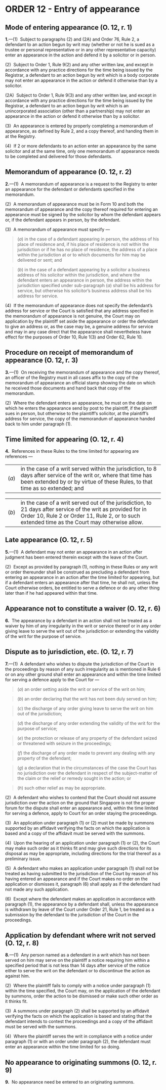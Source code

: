 # ORDER 12 - Entry of appearance

## Mode of entering appearance (O. 12, r. 1)

**1.**—(1)  Subject to paragraphs (2) and (2A) and Order 76, Rule 2, a defendant to an action begun by writ may (whether or not he is sued as a trustee or personal representative or in any other representative capacity) enter an appearance in the action and defend it by a solicitor or in person.



(2)  Subject to Order 1, Rule 9(2) and any other written law, and except in accordance with any practice directions for the time being issued by the Registrar, a defendant to an action begun by writ which is a body corporate may not enter an appearance in the action or defend it otherwise than by a solicitor.



(2A)  Subject to Order 1, Rule 9(3) and any other written law, and except in accordance with any practice directions for the time being issued by the Registrar, a defendant to an action begun by writ which is an unincorporated association (other than a partnership) may not enter an appearance in the action or defend it otherwise than by a solicitor.



(3)  An appearance is entered by properly completing a memorandum of appearance, as defined by Rule 2, and a copy thereof, and handing them in at the Registry.



(4)  If 2 or more defendants to an action enter an appearance by the same solicitor and at the same time, only one memorandum of appearance needs to be completed and delivered for those defendants.

## Memorandum of appearance (O. 12, r. 2)

**2.**—(1)  A memorandum of appearance is a request to the Registry to enter an appearance for the defendant or defendants specified in the memorandum.



(2)  A memorandum of appearance must be in Form 10 and both the memorandum of appearance and the copy thereof required for entering an appearance must be signed by the solicitor by whom the defendant appears or, if the defendant appears in person, by the defendant.



(3)  A memorandum of appearance must specify —

>(_a_) in the case of a defendant appearing in person, the address of his place of residence and, if his place of residence is not within the jurisdiction or if he has no place of residence, the address of a place within the jurisdiction at or to which documents for him may be delivered or sent; and

>(_b_) in the case of a defendant appearing by a solicitor a business address of his solicitor within the jurisdiction, and where the defendant enters an appearance in person, the address within the jurisdiction specified under sub-paragraph (_a_) shall be his address for service, but otherwise his solicitor’s business address shall be his address for service.



(4)  If the memorandum of appearance does not specify the defendant’s address for service or the Court is satisfied that any address specified in the memorandum of appearance is not genuine, the Court may on application by the plaintiff set aside the appearance or order the defendant to give an address or, as the case may be, a genuine address for service and may in any case direct that the appearance shall nevertheless have effect for the purposes of Order 10, Rule 1(3) and Order 62, Rule 10.

## Procedure on receipt of memorandum of appearance (O. 12, r. 3)

**3.**—(1)  On receiving the memorandum of appearance and the copy thereof, an officer of the Registry must in all cases affix to the copy of the memorandum of appearance an official stamp showing the date on which he received those documents and hand back that copy of the memorandum.



(2)  Where the defendant enters an appearance, he must on the date on which he enters the appearance send by post to the plaintiff, if the plaintiff sues in person, but otherwise to the plaintiff’s solicitor, at the plaintiff’s address for service, the copy of the memorandum of appearance handed back to him under paragraph (1).

## Time limited for appearing (O. 12, r. 4)

**4.**  References in these Rules to the time limited for appearing are references —

<table class="p1_1" style="font-size:13pt" width="100%"><tbody><tr><td class="p1No">(<em>a</em>)</td><td class="pTxt">in the case of a writ served within the jurisdiction, to 8 days after service of the writ or, where that time has been extended by or by virtue of these Rules, to that time as so extended; and</td></tr></tbody></table>

<table class="p1_1" style="font-size:13pt" width="100%"><tbody><tr><td class="p1No">(<em>b</em>)</td><td class="pTxt">in the case of a writ served out of the jurisdiction, to 21 days after service of the writ as provided for in Order&nbsp;10, Rule&nbsp;2 or Order&nbsp;11, Rule&nbsp;2, or to such extended time as the Court may otherwise allow.</td></tr></tbody></table>

## Late appearance (O. 12, r. 5)

**5.**—(1)  A defendant may not enter an appearance in an action after judgment has been entered therein except with the leave of the Court.



(2)  Except as provided by paragraph (1), nothing in these Rules or any writ or order thereunder shall be construed as precluding a defendant from entering an appearance in an action after the time limited for appearing, but if a defendant enters an appearance after that time, he shall not, unless the Court otherwise orders, be entitled to serve a defence or do any other thing later than if he had appeared within that time.

## Appearance not to constitute a waiver (O. 12, r. 6)

**6.**  The appearance by a defendant in an action shall not be treated as a waiver by him of any irregularity in the writ or service thereof or in any order giving leave to serve the writ out of the jurisdiction or extending the validity of the writ for the purpose of service.

## Dispute as to jurisdiction, etc. (O. 12, r. 7)

**7.**—(1)  A defendant who wishes to dispute the jurisdiction of the Court in the proceedings by reason of any such irregularity as is mentioned in Rule 6 or on any other ground shall enter an appearance and within the time limited for serving a defence apply to the Court for —

>(_a_) an order setting aside the writ or service of the writ on him;

>(_b_) an order declaring that the writ has not been duly served on him;

>(_c_) the discharge of any order giving leave to serve the writ on him out of the jurisdiction;

>(_d_) the discharge of any order extending the validity of the writ for the purpose of service;

>(_e_) the protection or release of any property of the defendant seized or threatened with seizure in the proceedings;

>(_f_) the discharge of any order made to prevent any dealing with any property of the defendant;

>(_g_) a declaration that in the circumstances of the case the Court has no jurisdiction over the defendant in respect of the subject-matter of the claim or the relief or remedy sought in the action; or

>(_h_) such other relief as may be appropriate.



(2)  A defendant who wishes to contend that the Court should not assume jurisdiction over the action on the ground that Singapore is not the proper forum for the dispute shall enter an appearance and, within the time limited for serving a defence, apply to Court for an order staying the proceedings.



(3)  An application under paragraph (1) or (2) must be made by summons supported by an affidavit verifying the facts on which the application is based and a copy of the affidavit must be served with the summons.



(4)  Upon the hearing of an application under paragraph (1) or (2), the Court may make such order as it thinks fit and may give such directions for its disposal as may be appropriate, including directions for the trial thereof as a preliminary issue.



(5)  A defendant who makes an application under paragraph (1) shall not be treated as having submitted to the jurisdiction of the Court by reason of his having entered an appearance and if the Court makes no order on the application or dismisses it, paragraph (6) shall apply as if the defendant had not made any such application.



(6)  Except where the defendant makes an application in accordance with paragraph (1), the appearance by a defendant shall, unless the appearance is withdrawn by leave of the Court under Order 21, Rule 1, be treated as a submission by the defendant to the jurisdiction of the Court in the proceedings.

## Application by defendant where writ not served (O. 12, r. 8)

**8.**—(1)  Any person named as a defendant in a writ which has not been served on him may serve on the plaintiff a notice requiring him within a specified period that is not less than 14 days after service of the notice either to serve the writ on the defendant or to discontinue the action as against him.



(2)  Where the plaintiff fails to comply with a notice under paragraph (1) within the time specified, the Court may, on the application of the defendant by summons, order the action to be dismissed or make such other order as it thinks fit.



(3)  A summons under paragraph (2) shall be supported by an affidavit verifying the facts on which the application is based and stating that the defendant intends to contest the proceedings and a copy of the affidavit must be served with the summons.



(4)  Where the plaintiff serves the writ in compliance with a notice under paragraph (1) or with an order under paragraph (2), the defendant must enter an appearance within the time limited for so doing.

## No appearance to originating summons (O. 12, r. 9)

**9.**  No appearance need be entered to an originating summons.
